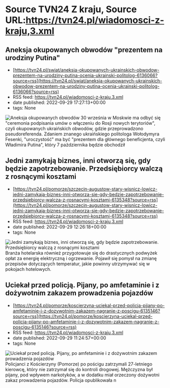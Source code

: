# Source TVN24 Z kraju, Source URL:https://tvn24.pl/wiadomosci-z-kraju,3.xml

## Aneksja okupowanych obwodów "prezentem na urodziny Putina"
 - [https://tvn24.pl/swiat/aneksja-okupowanych-ukrainskich-obwodow-prezentem-na-urodziny-putina-ocenia-ukrainski-politolog-6136066?source=rss](https://tvn24.pl/swiat/aneksja-okupowanych-ukrainskich-obwodow-prezentem-na-urodziny-putina-ocenia-ukrainski-politolog-6136066?source=rss)
 - RSS feed: https://tvn24.pl/wiadomosci-z-kraju,3.xml
 - date published: 2022-09-29 17:27:13+00:00
 - tags: None

<img alt="Aneksja okupowanych obwodów " src="https://tvn24.pl/najnowsze/cdn-zdjecie-t8dpyp-putin-6125903/alternates/LANDSCAPE_1280" />
    30 września w Moskwie ma odbyć się "ceremonia podpisania umów o włączeniu do Rosji nowych terytoriów", czyli okupowanych ukraińskich obwodów, gdzie przeprowadzono pseudoreferenda. Zdaniem znanego ukraińskiego politologa Wołodymyra Fesenki, "uroczystość" ma być "prezentem dla głównego beneficjenta, czyli Władimira Putina", który 7 października będzie obchodził

## Jedni zamykają biznes, inni otworzą się, gdy będzie zapotrzebowanie. Przedsiębiorcy walczą z rosnącymi kosztami
 - [https://tvn24.pl/pomorze/szczecin-augustow-stary-wisnicz-lowicz-jedni-zamykaja-biznes-inni-otworza-sie-gdy-bedzie-zapotrzebowanie-przedsiebiorcy-walcza-z-rosnacymi-kosztami-6135348?source=rss](https://tvn24.pl/pomorze/szczecin-augustow-stary-wisnicz-lowicz-jedni-zamykaja-biznes-inni-otworza-sie-gdy-bedzie-zapotrzebowanie-przedsiebiorcy-walcza-z-rosnacymi-kosztami-6135348?source=rss)
 - RSS feed: https://tvn24.pl/wiadomosci-z-kraju,3.xml
 - date published: 2022-09-29 12:26:18+00:00
 - tags: None

<img alt="Jedni zamykają biznes, inni otworzą się, gdy będzie zapotrzebowanie. Przedsiębiorcy walczą z rosnącymi kosztami" src="https://tvn24.pl/najnowsze/cdn-zdjecie-l0gwcj-makaroniarnia-zamyka-sie-od-soboty-6135759/alternates/LANDSCAPE_1280" />
    Branża hotelarska również przygotowuje się do drastycznych podwyżek opłat za energię elektryczną i ogrzewanie. Pojawił się pomysł na zmianę przepisów dotyczących temperatur, jakie powinny utrzymywać się w pokojach hotelowych.

## Uciekał przed policją. Pijany, po amfetaminie i z dożywotnim zakazem prowadzenia pojazdów
 - [https://tvn24.pl/pomorze/koscierzyna-uciekal-przed-policja-pijany-po-amfetaminie-i-z-dozywotnim-zakazem-nagranie-z-poscigu-6135146?source=rss](https://tvn24.pl/pomorze/koscierzyna-uciekal-przed-policja-pijany-po-amfetaminie-i-z-dozywotnim-zakazem-nagranie-z-poscigu-6135146?source=rss)
 - RSS feed: https://tvn24.pl/wiadomosci-z-kraju,3.xml
 - date published: 2022-09-29 11:24:57+00:00
 - tags: None

<img alt="Uciekał przed policją. Pijany, po amfetaminie i z dożywotnim zakazem prowadzenia pojazdów" src="https://tvn24.pl/najnowsze/cdn-zdjecie-1zb21e-poscig-za-pijanym-kierowca-w-policyjnej-kamerze-6135145/alternates/LANDSCAPE_1280" />
    Policjanci z Kościerzyny (Pomorze) po pościgu zatrzymali 27-letniego kierowcę, który nie zatrzymał się do kontroli drogowej. Mężczyzna był pijany, pod wpływem narkotyków, a w dodatku miał orzeczony dożywotni zakaz prowadzenia pojazdów. Policja opublikowała n
